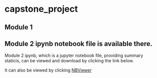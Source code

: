 # capstone_project
## Module 1 
## Module 2 ipynb notebook file is available there. 
Module 2 ipynb, which is a jupyter notebook file, providing summary staticis, can be viewed and download by clicking the link below.

It can also be viewed by clicking [NBViewer](https://nbviewer.org/github/bryantoca/capstone_project/blob/59ae45b4d4dfe117d56f179768cb4a20a5cb9d6c/Capstone_module_02.ipynb)
